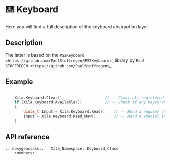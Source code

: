 # ⌨️ Keyboard

Here you will find a full description of the keyboard abstraction layer.

## Description

The latter is based on the `PS2Keyboard <https://github.com/PaulStoffregen/PS2Keyboard>`_ library by `Paul STOFFREGEN <https://github.com/PaulStoffregen>`_.

## Example

```cpp

    Xila.Keyboard.Clear();                  // -- Clear all registered keystrokes in the buffer.
    if (Xila.Keyboard.Available())          // -- Check if any keystroke is available in the buffer.
    {
        uint8_t Input = Xila.Keyboard.Read();   // -- Read a regular character from the keyboard.
        Input = Xila.Keyboard.Read_Raw();       // -- Read a special input from the keyboard.
    }
```

## API reference

```{eval-rst}
.. doxygenclass::   Xila_Namespace::Keyboard_Class
    :members:
```